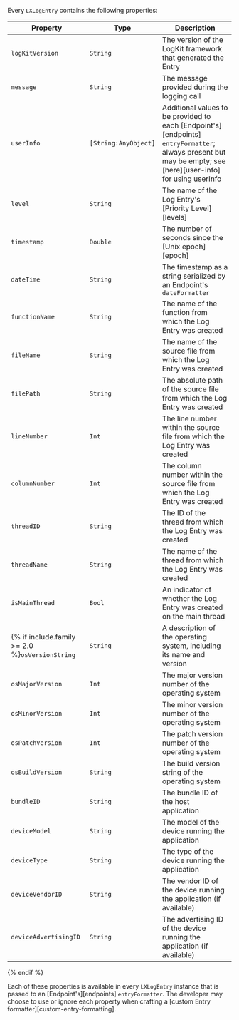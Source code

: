 Every `LXLogEntry` contains the following properties:

Property          | Type       | Description
----------------- | ---------- | ------------------------------------------------------------------------------
`logKitVersion`   | `String`   | The version of the LogKit framework that generated the Entry
`message`         | `String`   | The message provided during the logging call
`userInfo`        | `[String:AnyObject]` | Additional values to be provided to each [Endpoint's][endpoints] `entryFormatter`; always present but may be empty; see [here][user-info] for using userInfo
`level`           | `String`   | The name of the Log Entry's [Priority Level][levels]
`timestamp`       | `Double`   | The number of seconds since the [Unix epoch][epoch]
`dateTime`        | `String`   | The timestamp as a string serialized by an Endpoint's `dateFormatter`
`functionName`    | `String`   | The name of the function from which the Log Entry was created
`fileName`        | `String`   | The name of the source file from which the Log Entry was created
`filePath`        | `String`   | The absolute path of the source file from which the Log Entry was created
`lineNumber`      | `Int`      | The line number within the source file from which the Log Entry was created
`columnNumber`    | `Int`      | The column number within the source file from which the Log Entry was created
`threadID`        | `String`   | The ID of the thread from which the Log Entry was created
`threadName`      | `String`   | The name of the thread from which the Log Entry was created
`isMainThread`    | `Bool`     | An indicator of whether the Log Entry was created on the main thread
{% if include.family >= 2.0 %}`osVersionString` | `String`   | A description of the operating system, including its name and version
`osMajorVersion`  | `Int`      | The major version number of the operating system
`osMinorVersion`  | `Int`      | The minor version number of the operating system
`osPatchVersion`  | `Int`      | The patch version number of the operating system
`osBuildVersion`  | `String`   | The build version string of the operating system
`bundleID`        | `String`   | The bundle ID of the host application
`deviceModel`     | `String`   | The model of the device running the application
`deviceType`      | `String`   | The type of the device running the application
`deviceVendorID`  | `String`   | The vendor ID of the device running the application (if available)
`deviceAdvertisingID` | `String` | The advertising ID of the device running the application (if available)
{% endif %}

Each of these properties is available in every `LXLogEntry` instance that is passed to an [Endpoint's][endpoints] `entryFormatter`. The developer may choose to use or ignore each property when crafting a [custom Entry formatter][custom-entry-formatting].
